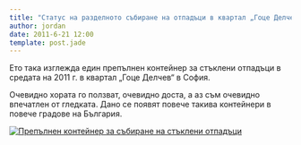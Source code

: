 ```yaml
---
title: "Статус на разделното събиране на отпадъци в квартал „Гоце Делчев“ в София"
author: jordan
date: 2011-6-21 12:00
template: post.jade
---
```


Ето така изглежда един препълнен контейнер за стъклени отпадъци в
средата на 2011 г. в квартал „Гоце Делчев“ в София.

Очевидно хората го ползват, очевидно доста, а аз съм очевидно впечатлен
от гледката. Дано се появят повече такива контейнери в повече градове на
България.

[![Препълнен контейнер за събиране на стъклени
отпадъци](2011-06-15_recycle_now.jpg)](2011-06-15_recycle_now.jpg)
